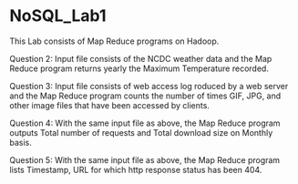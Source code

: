 # NoSQL_Lab1
This Lab consists of Map Reduce programs on Hadoop.  


Question 2: Input file consists of the NCDC weather data and the Map Reduce program returns yearly the Maximum Temperature recorded.


Question 3: Input file consists of web access log roduced by a web server and the Map Reduce program counts the number of times GIF, JPG, and other image files that have been accessed by clients.


Question 4: With the same input file as above, the Map Reduce program outputs Total number of requests and Total download size on Monthly basis. 


Question 5: With the same input file as above, the Map Reduce program lists Timestamp, URL for which http response status has been 404.
